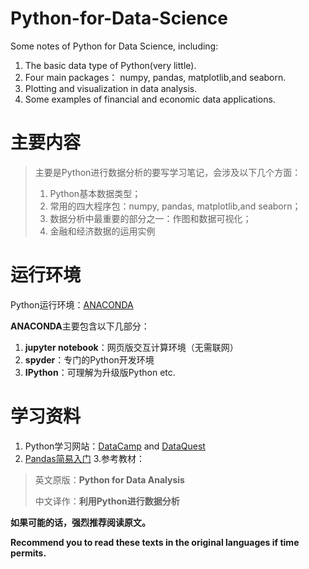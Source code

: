 # Python-for-Data-Science
Some notes of Python for Data Science, including: 
1. The basic data type of Python(very little).
2. Four main packages： numpy, pandas, matplotlib,and seaborn.
3. Plotting and visualization in data analysis.
4. Some examples of financial and economic data applications. 

# 主要内容
> 主要是Python进行数据分析的要写学习笔记，会涉及以下几个方面：
> 1. Python基本数据类型；
> 2. 常用的四大程序包：numpy, pandas, matplotlib,and seaborn；
> 3. 数据分析中最重要的部分之一：作图和数据可视化；
> 4. 金融和经济数据的运用实例

# 运行环境
Python运行环境：[ANACONDA](https://www.continuum.io/downloads/)

**ANACONDA**主要包含以下几部分：
1. **jupyter notebook**：网页版交互计算环境（无需联网）
2. **spyder**：专门的Python开发环境
3. **IPython**：可理解为升级版Python
etc.

# 学习资料
1. Python学习网站：[DataCamp](https://www.datacamp.com/home) and [DataQuest](https://www.dataquest.io/)
2. [Pandas简易入门](http://www.cnblogs.com/kylinlin/p/5226790.html)
3.参考教材：
> 英文原版：**Python for Data Analysis**
> 
> 中文译作：**利用Python进行数据分析**
>


**如果可能的话，强烈推荐阅读原文。**

**Recommend you to read these texts in the original languages if time permits.**
